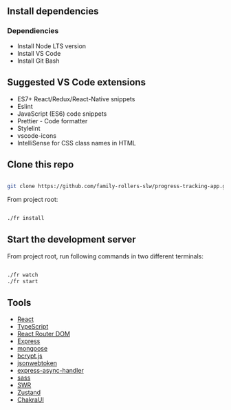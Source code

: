 ## Install dependencies

### Dependiencies

-   Install Node LTS version
-   Install VS Code
-   Install Git Bash

## Suggested VS Code extensions

-   ES7+ React/Redux/React-Native snippets
-   Eslint
-   JavaScript (ES6) code snippets
-   Prettier - Code formatter
-   Stylelint
-   vscode-icons
-   IntelliSense for CSS class names in HTML

## Clone this repo

```bash

git clone https://github.com/family-rollers-slw/progress-tracking-app.git

```

From project root:

```bash

./fr install

```

## Start the development server

From project root, run following commands in two different terminals:

```bash

./fr watch
./fr start

```

## Tools

-   [React](https://reactjs.org/)
-   [TypeScript](https://www.typescriptlang.org/)
-   [React Router DOM](https://reactrouter.com/)
-   [Express](https://expressjs.com/)
-   [mongoose](https://mongoosejs.com/)
-   [bcrypt.js](https://www.npmjs.com/package/bcryptjs)
-   [jsonwebtoken](https://www.npmjs.com/package/jsonwebtoken)
-   [express-async-handler](https://www.npmjs.com/package/express-async-handler)
-   [sass](https://sass-lang.com/documentation/)
-   [SWR](https://swr.vercel.app/)
-   [Zustand](https://zustand-demo.pmnd.rs/)
-   [ChakraUI](https://chakra-ui.com/getting-started)
